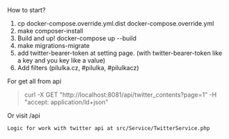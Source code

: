 How to start? 
1) cp docker-compose.override.yml.dist docker-compose.override.yml  
2) make composer-install  
3) Build and up! docker-compose up --build
4) make migrations-migrate
5) add twitter-bearer-token at setting page. (with twitter-bearer-token like a key and you key like a value)
6) Add filters (pilulka.cz, #pilulka, #pilulkacz)

For get all from api
>curl -X GET "http://localhost:8081/api/twitter_contents?page=1" -H  "accept: application/ld+json"

Or visit /api

    Logic for work with twitter api at src/Service/TwitterService.php

